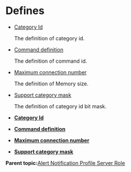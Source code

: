 # Defines

-   [Category Id](GUID-54204554-81F3-47FC-9339-4781687E1F5D.md)

    The definition of category id.

-   [Command definition](GUID-053B925B-761E-4FBE-99BE-89D41F43FB04.md)

    The definition of command id.

-   [Maximum connection number](GUID-975351AD-0EB7-44A1-A4E9-A774978E675D.md)

    The definition of Memory size.

-   [Support category mask](GUID-B257469C-D0EC-411B-9999-EAFE9FC267F5.md)

    The definition of category id bit mask.


-   **[Category Id](GUID-54204554-81F3-47FC-9339-4781687E1F5D.md)**  

-   **[Command definition](GUID-053B925B-761E-4FBE-99BE-89D41F43FB04.md)**  

-   **[Maximum connection number](GUID-975351AD-0EB7-44A1-A4E9-A774978E675D.md)**  

-   **[Support category mask](GUID-B257469C-D0EC-411B-9999-EAFE9FC267F5.md)**  


**Parent topic:**[Alert Notification Profile Server Role](GUID-B068C11F-F560-4E1E-99DB-F0B380C37301.md)

